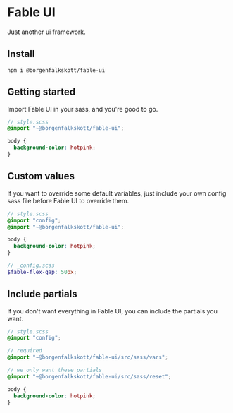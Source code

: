 # Fable UI

Just another ui framework.

## Install

`npm i @borgenfalkskott/fable-ui`

## Getting started

Import Fable UI in your sass, and you're good to go.

```scss
// style.scss
@import "~@borgenfalkskott/fable-ui";

body {
  background-color: hotpink;
}
```

## Custom values

If you want to override some default variables, just include your own config sass file before Fable UI to override them.

```scss
// style.scss
@import "config";
@import "~@borgenfalkskott/fable-ui";

body {
  background-color: hotpink;
}
```

```scss
// _config.scss
$fable-flex-gap: 50px;
```

## Include partials

If you don't want everything in Fable UI, you can include the partials you want.

```scss
// style.scss
@import "config";

// required
@import "~@borgenfalkskott/fable-ui/src/sass/vars";

// we only want these partials
@import "~@borgenfalkskott/fable-ui/src/sass/reset";

body {
  background-color: hotpink;
}
```
